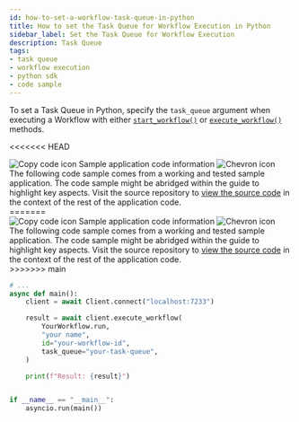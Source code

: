 ```yaml
---
id: how-to-set-a-workflow-task-queue-in-python
title: How to set the Task Queue for Workflow Execution in Python
sidebar_label: Set the Task Queue for Workflow Execution
description: Task Queue
tags:
- task queue
- workflow execution
- python sdk
- code sample
---
```


<!-- DO NOT EDIT THIS FILE DIRECTLY.
THIS FILE IS GENERATED from https://github.com/temporalio/documentation-samples-python/blob/main/your_app/run_workflow_dacx.py. -->

To set a Task Queue in Python, specify the `task_queue` argument when executing a Workflow with either [`start_workflow()`](https://python.temporal.io/temporalio.client.Client.html#start_workflow) or [`execute_workflow()`](https://python.temporal.io/temporalio.client.Client.html#execute_workflow) methods.

<<<<<<< HEAD

<div class="copycode-notice-container"><div class="copycode-notice"><img data-style="copycode-icon" src="/icons/copycode.png" alt="Copy code icon" /> Sample application code information <img id="i-9ce4dd36-dabb-4a75-8976-1b38ca0d6fff" data-event="clickable-copycode-info" data-style="chevron-icon" src="/icons/chevron.png" alt="Chevron icon" /></div><div id="copycode-info-9ce4dd36-dabb-4a75-8976-1b38ca0d6fff" class="copycode-info">The following code sample comes from a working and tested sample application. The code sample might be abridged within the guide to highlight key aspects. Visit the source repository to <a href="https://github.com/temporalio/documentation-samples-python/blob/main/your_app/run_workflow_dacx.py">view the source code</a> in the context of the rest of the application code.</div></div>
=======
<div class="copycode-notice-container"><div class="copycode-notice"><img data-style="copycode-icon" src="/icons/copycode.png" alt="Copy code icon" /> Sample application code information <img id="i-id1634906992" data-event="clickable-copycode-info" data-style="chevron-icon" src="/icons/chevron.png" alt="Chevron icon" /></div><div id="copycode-info-id1634906992" class="copycode-info">The following code sample comes from a working and tested sample application. The code sample might be abridged within the guide to highlight key aspects. Visit the source repository to <a href="https://github.com/temporalio/documentation-samples-python/blob/main/your_app/run_workflow_dacx.py">view the source code</a> in the context of the rest of the application code.</div></div>
>>>>>>> main

```python
# ...
async def main():
    client = await Client.connect("localhost:7233")

    result = await client.execute_workflow(
        YourWorkflow.run,
        "your name",
        id="your-workflow-id",
        task_queue="your-task-queue",
    )

    print(f"Result: {result}")


if __name__ == "__main__":
    asyncio.run(main())
```
